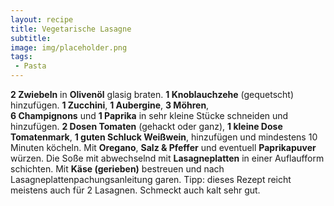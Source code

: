 ```yaml
---
layout: recipe
title: Vegetarische Lasagne
subtitle:
image: img/placeholder.png
tags:
 - Pasta
---
```


**2 Zwiebeln** in 
**Olivenöl** glasig braten.
**1 Knoblauchzehe** (gequetscht) hinzufügen.
**1 Zucchini**,
**1 Aubergine**,
**3 Möhren**,  
**6 Champignons** und
**1 Paprika** in sehr kleine Stücke schneiden und hinzufügen.
**2 Dosen Tomaten** (gehackt oder ganz),
**1 kleine Dose Tomatenmark**,
**1 guten Schluck Weißwein**, hinzufügen und mindestens 10 Minuten köcheln.  Mit
**Oregano**, 
**Salz & Pfeffer** und eventuell **Paprikapuver** würzen. Die Soße mit abwechselnd mit
**Lasagneplatten** in einer Auflaufform schichten. Mit
**Käse (gerieben)** bestreuen und nach Lasagneplattenpachungsanleitung garen.
Tipp: dieses Rezept reicht meistens auch für 2 Lasagnen. Schmeckt auch kalt sehr gut.
